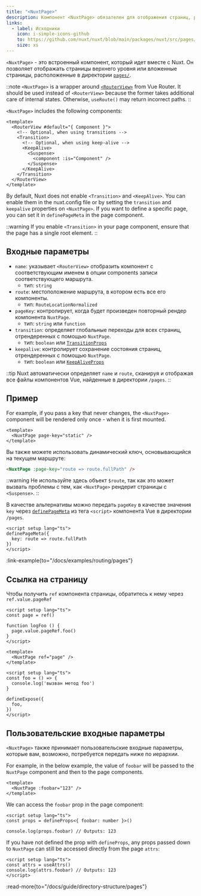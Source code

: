 ```yaml
---
title: "<NuxtPage>"
description: Компонент <NuxtPage> обязателен для отображения страниц, расположенных в директории pages/.
links:
  - label: Исходники
    icon: i-simple-icons-github
    to: https://github.com/nuxt/nuxt/blob/main/packages/nuxt/src/pages/runtime/page.ts
    size: xs
---
```


`<NuxtPage>` - это встроенный компонент, который идет вместе с Nuxt. Он позволяет отображать страницы верхнего уровня или вложенные страницы, расположенные в директории [`pages/`](/docs/guide/directory-structure/pages).

::note
`<NuxtPage>` is a wrapper around [`<RouterView>`](https://router.vuejs.org/api/interfaces/RouterViewProps.html#interface-routerviewprops) from Vue Router. It should be used instead of `<RouterView>` because the former takes additional care of internal states. Otherwise, `useRoute()` may return incorrect paths.
::

`<NuxtPage>` includes the following components:

```vue
<template>
  <RouterView #default="{ Component }">
    <!-- Optional, when using transitions -->
    <Transition>
      <!-- Optional, when using keep-alive -->
      <KeepAlive>
        <Suspense>
          <component :is="Component" />
        </Suspense>
      </KeepAlive>
    </Transition>
  </RouterView>
</template>
```

By default, Nuxt does not enable `<Transition>` and `<KeepAlive>`. You can enable them in the nuxt.config file or by setting the `transition` and `keepalive` properties on `<NuxtPage>`. If you want to define a specific page, you can set it in `definePageMeta` in the page component.

::warning
If you enable `<Transition>` in your page component, ensure that the page has a single root element.
::

## Входные параметры

- `name`: указывает `<RouterView>` отобразить компонент с соответствующим именем в опции components записи соответствующего маршрута.
  - тип: `string`
- `route`: местоположение маршрута, в котором есть все его компоненты.
  - тип: `RouteLocationNormalized`
- `pageKey`: контролирует, когда будет произведен повторный рендер компонента `NuxtPage`.
  - тип: `string` или `function`
- `transition`: определяет глобальные переходы для всех страниц, отрендеренных с помощью `NuxtPage`.
  - тип: `boolean` или [`TransitionProps`](https://vuejs.org/api/built-in-components#transition)
- `keepalive`: контролирует сохранение состояния страниц, отрендеренных с помощью `NuxtPage`.
  - тип: `boolean` или [`KeepAliveProps`](https://vuejs.org/api/built-in-components#keepalive)

::tip
Nuxt автоматически определяет `name` и `route`, сканируя и отображая все файлы компонентов Vue, найденные в директории `/pages`.
::

## Пример

For example, if you pass a key that never changes, the `<NuxtPage>` component will be rendered only once - when it is first mounted.

```vue [app.vue]
<template>
  <NuxtPage page-key="static" />
</template>
```

Вы также можете использовать динамический ключ, основывающийся на текущем маршруте:

```html
<NuxtPage :page-key="route => route.fullPath" />
```

::warning
Не используйте здесь объект `$route`, так как это может вызвать проблемы с тем, как `<NuxtPage>` рендерит страницы с `<Suspense>`.
::

В качестве альтернативы можно передать `pageKey` в качестве значения `key` через [`definePageMeta`](/docs/api/utils/define-page-meta) из тега `<script>` компонента Vue в директории
 `/pages`.

```vue [pages/my-page.vue]
<script setup lang="ts">
definePageMeta({
  key: route => route.fullPath
})
</script>
```

:link-example{to="/docs/examples/routing/pages"}

## Ссылка на страницу

Чтобы получить `ref` компонента страницы, обратитесь к нему через `ref.value.pageRef`

````vue [app.vue]
<script setup lang="ts">
const page = ref()

function logFoo () {
  page.value.pageRef.foo()
}
</script>

<template>
  <NuxtPage ref="page" />
</template>
````

````vue [my-page.vue]
<script setup lang="ts">
const foo = () => {
  console.log('вызван метод foo')
}

defineExpose({
  foo,
})
</script>
````

## Пользовательские входные параметры

`<NuxtPage>` также принимает пользовательские входные параметры, которые вам, возможно, потребуется передать ниже по иерархии.

For example, in the below example, the value of `foobar` will be passed to the `NuxtPage` component and then to the page components.

```vue [app.vue]
<template>
  <NuxtPage :foobar="123" />
</template>
```

We can access the `foobar` prop in the page component:

```vue [pages/page.vue]
<script setup lang="ts">
const props = defineProps<{ foobar: number }>()

console.log(props.foobar) // Outputs: 123
```

If you have not defined the prop with `defineProps`, any props passed down to `NuxtPage` can still be accessed directly from the page `attrs`:

```vue [pages/page.vue]
<script setup lang="ts">
const attrs = useAttrs()
console.log(attrs.foobar) // Outputs: 123
</script>
```

:read-more{to="/docs/guide/directory-structure/pages"}

